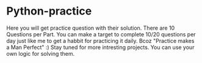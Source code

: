 # Python-practice
Here you will get practice question with their solution.
There are 10 Questions per Part.
You can make a target to complete 10/20 questions per day just like me to get a habbit for  practicing it daily.
Bcoz "Practice makes a Man Perfect" :)
Stay tuned for more intresting projects.
You can use your own logic for solving them.
